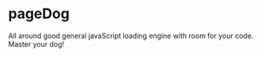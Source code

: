 pageDog
=======

All around good general javaScript loading engine with room for your code. Master your dog!
